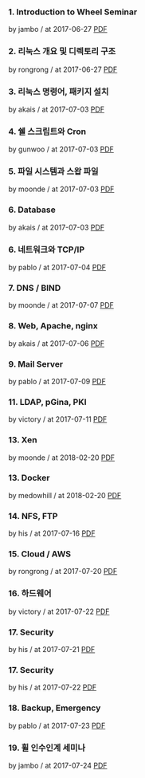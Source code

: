 ### 1. Introduction to Wheel Seminar

by jambo / at 2017-06-27
[PDF](https://s3.ap-northeast-2.amazonaws.com/sparcs.home/seminars/jambo-20170627-0.pdf)

### 2. 리눅스 개요 및 디렉토리 구조

by rongrong / at 2017-06-27
[PDF](https://s3.ap-northeast-2.amazonaws.com/sparcs.home/seminars/rongrong-20170628-0.pdf)

### 3. 리눅스 명령어, 패키지 설치

by akais / at 2017-07-03
[PDF](https://s3.ap-northeast-2.amazonaws.com/sparcs.home/seminars/akais-20170703-0.pdf)

### 4. 쉘 스크립트와 Cron

by gunwoo / at 2017-07-03
[PDF](https://s3.ap-northeast-2.amazonaws.com/sparcs.home/seminars/gunwoo-20170703-0.pdf)

### 5. 파일 시스템과 스왑 파일

by moonde / at 2017-07-03
[PDF](https://s3.ap-northeast-2.amazonaws.com/sparcs.home/seminars/moonde-20170703-0.pptx)

### 6. Database

by akais / at 2017-07-03
[PDF](https://s3.ap-northeast-2.amazonaws.com/sparcs.home/seminars/akais-20170703_1-0.pdf)

### 6. 네트워크와 TCP/IP

by pablo / at 2017-07-04
[PDF](https://s3.ap-northeast-2.amazonaws.com/sparcs.home/seminars/pablo-20170704-0.pdf)

### 7. DNS / BIND

by moonde / at 2017-07-07
[PDF](https://s3.ap-northeast-2.amazonaws.com/sparcs.home/seminars/moonde-20170707-0.pdf)

### 8. Web, Apache, nginx

by akais / at 2017-07-06
[PDF](https://s3.ap-northeast-2.amazonaws.com/sparcs.home/seminars/akais-20170707-0.pdf)

### 9. Mail Server

by pablo / at 2017-07-09
[PDF](https://s3.ap-northeast-2.amazonaws.com/sparcs.home/seminars/pablo-20170709-0.pdf)

### 11. LDAP, pGina, PKI

by victory / at 2017-07-11
[PDF](https://s3.ap-northeast-2.amazonaws.com/sparcs.home/seminars/victory-20170711-0.pdf)

### 13. Xen

by moonde / at 2018-02-20
[PDF](https://s3.ap-northeast-2.amazonaws.com/sparcs.home/seminars/moonde_1519107752196.pdf)

### 13. Docker

by medowhill / at 2018-02-20
[PDF](https://s3.ap-northeast-2.amazonaws.com/sparcs.home/seminars/medowhill_1519107779313.pdf)

### 14. NFS, FTP

by his / at 2017-07-16
[PDF](https://s3.ap-northeast-2.amazonaws.com/sparcs.home/seminars/his-20170716-0.pptx)

### 15. Cloud / AWS

by rongrong / at 2017-07-20
[PDF](https://s3.ap-northeast-2.amazonaws.com/sparcs.home/seminars/rongrong-20170720_1-0.pdf)

### 16. 하드웨어

by victory / at 2017-07-22
[PDF](https://s3.ap-northeast-2.amazonaws.com/sparcs.home/seminars/victory-20170722-0.pdf)

### 17. Security

by his / at 2017-07-21
[PDF](https://s3.ap-northeast-2.amazonaws.com/sparcs.home/seminars/his-20170721-0.pdf)

### 17. Security

by his / at 2017-07-22
[PDF](https://s3.ap-northeast-2.amazonaws.com/sparcs.home/seminars/his-20170722-0.pdf)

### 18. Backup, Emergency

by pablo / at 2017-07-23
[PDF](https://s3.ap-northeast-2.amazonaws.com/sparcs.home/seminars/pablo-20170724-0.pdf)

### 19. 휠 인수인계 세미나

by jambo / at 2017-07-24
[PDF](https://s3.ap-northeast-2.amazonaws.com/sparcs.home/seminars/jambo-20170724-0.pptx)
